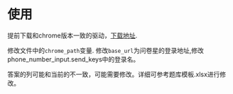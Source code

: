 # 使用
提前下载和chrome版本一致的驱动，[下载地址](https://chromedriver.chromium.org/downloads).

修改文件中的`chrome_path`变量. 修改`base_url`为问卷星的登录地址,修改phone_number_input.send_keys中的登录名。

答案的列可能和当前的不一致，可能需要修改。详细可参考题库模板.xlsx进行修改。
